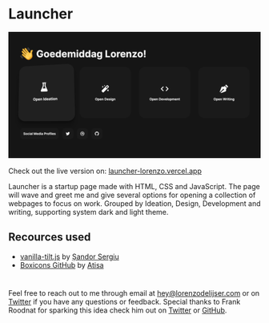 # Launcher

![Launcher Image](./cover-image.png "Launcher Image")

Check out the live version on: [launcher-lorenzo.vercel.app](https://launcher-lorenzo.vercel.app/)

Launcher is a startup page made with HTML, CSS and JavaScript. The page will wave and greet me and give several options for opening a collection of webpages to focus on work. Grouped by Ideation, Design, Development and writing, supporting system dark and light theme.

## Recources used

- [vanilla-tilt.js](https://github.com/micku7zu/vanilla-tilt.js) by [Șandor Sergiu](https://github.com/micku7zu)
- [Boxicons GitHub](https://github.com/atisawd/boxicons) by [Atisa](https://github.com/atisawd)

#

Feel free to reach out to me through email at [hey@lorenzodelijser.com](hey@lorenzodelijser.com) or on [Twitter](https://twitter.com/lorenzodelijser) if you have any questions or feedback. Special thanks to Frank Roodnat for sparking this idea check him out on [Twitter](https://twitter.com/FrankRoodnat) or [GitHub](https://github.com/FrankRoodnat).
